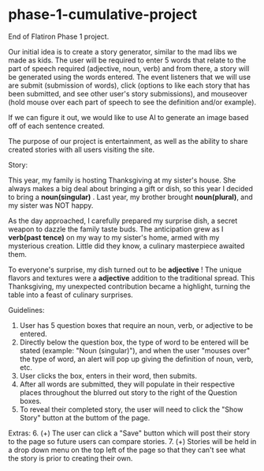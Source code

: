 # phase-1-cumulative-project
End of Flatiron Phase 1 project.

Our initial idea is to create a story generator, similar to the mad libs we made as kids. The user will be required to enter 5 words that relate to the part of speech required (adjective, noun, verb) and from there, a story will be generated using the words entered. The event listeners that we will use are submit (submission of words), click (options to like each story that has been submitted, and see other user's story submissions), and mouseover (hold mouse over each part of speech to see the definition and/or example). 

If we can figure it out, we would like to use AI to generate an image based off of each sentence created. 

The purpose of our project is entertainment, as well as the ability to share created stories with all users visiting the site.


Story:

This year, my family is hosting Thanksgiving at my sister's house. She always makes a big deal about bringing a gift or dish, so this year I decided to bring a __noun(singular)__ . Last year, my brother brought __noun(plural)__, and my sister was NOT happy.

As the day approached, I carefully prepared my surprise dish, a secret weapon to dazzle the family taste buds. The anticipation grew as I  __verb(past tence)__ on my way to my sister's home, armed with my mysterious creation. Little did they know, a culinary masterpiece awaited them.

To everyone's surprise, my dish turned out to be __adjective__ ! The unique flavors and textures were a __adjective__ addition to the traditional spread. This Thanksgiving, my unexpected contribution became a highlight, turning the table into a feast of culinary surprises.



Guidelines:

1. User has 5 question boxes that require an noun, verb, or adjective to be entered. 
2. Directly below the question box, the type of word to be entered will be stated (example: "Noun (singular)"), and when the user "mouses over" the type of word, an alert will pop up giving the definition of noun, verb, etc. 
3. User clicks the box, enters in their word, then submits. 
4. After all words are submitted, they will populate in their respective places throughout the blurred out story to the right of the Question boxes. 
5. To reveal their completed story, the user will need to click the "Show Story" button at the buttom of the page. 

Extras: 
6. (+) The user can click a "Save" button which will post their story to the page so future users can compare stories. 
7. (+) Stories will be held in a drop down menu on the top left of the page so that they can't see what the story is prior to creating their own. 